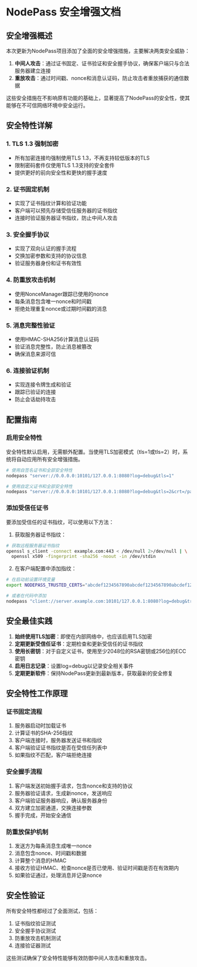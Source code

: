 # NodePass 安全增强文档

## 安全增强概述

本次更新为NodePass项目添加了全面的安全增强措施，主要解决两类安全威胁：

1. **中间人攻击**：通过证书固定、证书验证和安全握手协议，确保客户端只与合法服务器建立连接
2. **重放攻击**：通过时间戳、nonce和消息认证码，防止攻击者重放捕获的通信数据

这些安全措施在不影响原有功能的基础上，显著提高了NodePass的安全性，使其能够在不可信网络环境中安全运行。

## 安全特性详解

### 1. TLS 1.3 强制加密

- 所有加密连接均强制使用TLS 1.3，不再支持较低版本的TLS
- 限制密码套件仅使用TLS 1.3支持的安全套件
- 提供更好的前向安全性和更快的握手速度

### 2. 证书固定机制

- 实现了证书指纹计算和验证功能
- 客户端可以预先存储受信任服务器的证书指纹
- 连接时验证服务器证书指纹，防止中间人攻击

### 3. 安全握手协议

- 实现了双向认证的握手流程
- 交换加密参数和支持的协议信息
- 验证服务器身份和证书有效性

### 4. 防重放攻击机制

- 使用NonceManager跟踪已使用的nonce
- 每条消息包含唯一nonce和时间戳
- 拒绝处理重复nonce或过期时间戳的消息

### 5. 消息完整性验证

- 使用HMAC-SHA256计算消息认证码
- 验证消息完整性，防止消息被篡改
- 确保消息来源可信

### 6. 连接验证机制

- 实现连接令牌生成和验证
- 跟踪已验证的连接
- 防止会话劫持攻击

## 配置指南

### 启用安全特性

安全特性默认启用，无需额外配置。当使用TLS加密模式（tls=1或tls=2）时，系统将自动应用所有安全增强措施。

```bash
# 使用自签名证书和全部安全特性
nodepass "server://0.0.0.0:10101/127.0.0.1:8080?log=debug&tls=1"

# 使用自定义证书和全部安全特性
nodepass "server://0.0.0.0:10101/127.0.0.1:8080?log=debug&tls=2&crt=/path/to/cert.pem&key=/path/to/key.pem"
```

### 添加受信任证书

要添加受信任的证书指纹，可以使用以下方法：

1. 获取服务器证书指纹：

```bash
# 获取远程服务器证书指纹
openssl s_client -connect example.com:443 < /dev/null 2>/dev/null | \
  openssl x509 -fingerprint -sha256 -noout -in /dev/stdin
```

2. 在客户端配置中添加指纹：

```bash
# 在启动前设置环境变量
export NODEPASS_TRUSTED_CERTS="abcdef1234567890abcdef1234567890abcdef1234567890abcdef1234567890"

# 或者在代码中添加
nodepass "client://server.example.com:10101/127.0.0.1:8080?log=debug&trusted_certs=abcdef1234567890abcdef1234567890abcdef1234567890abcdef1234567890"
```

## 安全最佳实践

1. **始终使用TLS加密**：即使在内部网络中，也应该启用TLS加密
2. **定期更新受信任证书**：定期检查和更新受信任的证书指纹
3. **使用长密钥**：对于自定义证书，使用至少2048位的RSA密钥或256位的ECC密钥
4. **启用日志记录**：设置log=debug以记录安全相关事件
5. **定期更新软件**：保持NodePass更新到最新版本，获取最新的安全修复

## 安全特性工作原理

### 证书固定流程

1. 服务器启动时加载证书
2. 计算证书的SHA-256指纹
3. 客户端连接时，服务器发送证书和指纹
4. 客户端验证证书指纹是否在受信任列表中
5. 如果指纹不匹配，客户端拒绝连接

### 安全握手流程

1. 客户端发送初始握手请求，包含nonce和支持的协议
2. 服务器验证请求，生成新nonce，发送响应
3. 客户端验证服务器响应，确认服务器身份
4. 双方建立加密通道，交换连接参数
5. 握手完成，开始安全通信

### 防重放保护机制

1. 发送方为每条消息生成唯一nonce
2. 消息包含nonce、时间戳和数据
3. 计算整个消息的HMAC
4. 接收方验证HMAC、检查nonce是否已使用、验证时间戳是否在有效期内
5. 如果验证通过，处理消息并记录nonce

## 安全性验证

所有安全特性都经过了全面测试，包括：

1. 证书指纹验证测试
2. 安全握手协议测试
3. 防重放攻击机制测试
4. 连接验证器测试

这些测试确保了安全特性能够有效防御中间人攻击和重放攻击。
